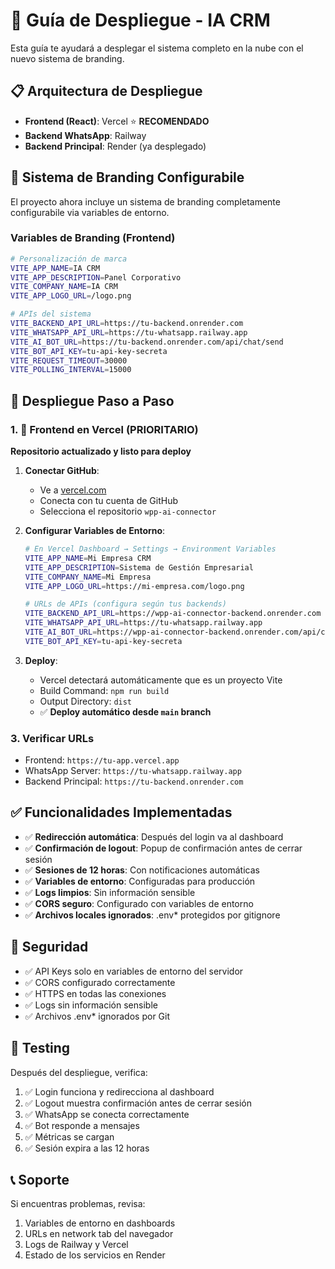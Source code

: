 # 🚀 Guía de Despliegue - IA CRM

Esta guía te ayudará a desplegar el sistema completo en la nube con el nuevo sistema de branding.

## 📋 Arquitectura de Despliegue

- **Frontend (React)**: Vercel ⭐ **RECOMENDADO**
- **Backend WhatsApp**: Railway  
- **Backend Principal**: Render (ya desplegado)

## 🎨 Sistema de Branding Configurabile

El proyecto ahora incluye un sistema de branding completamente configurabile via variables de entorno.

### Variables de Branding (Frontend)
```bash
# Personalización de marca
VITE_APP_NAME=IA CRM
VITE_APP_DESCRIPTION=Panel Corporativo
VITE_COMPANY_NAME=IA CRM
VITE_APP_LOGO_URL=/logo.png

# APIs del sistema
VITE_BACKEND_API_URL=https://tu-backend.onrender.com
VITE_WHATSAPP_API_URL=https://tu-whatsapp.railway.app
VITE_AI_BOT_URL=https://tu-backend.onrender.com/api/chat/send
VITE_BOT_API_KEY=tu-api-key-secreta
VITE_REQUEST_TIMEOUT=30000
VITE_POLLING_INTERVAL=15000
```

## 🚀 Despliegue Paso a Paso

### 1. 📱 Frontend en Vercel (PRIORITARIO)

**Repositorio actualizado y listo para deploy**

1. **Conectar GitHub**:
   - Ve a [vercel.com](https://vercel.com)
   - Conecta con tu cuenta de GitHub
   - Selecciona el repositorio `wpp-ai-connector`

2. **Configurar Variables de Entorno**:
   ```bash
   # En Vercel Dashboard → Settings → Environment Variables
   VITE_APP_NAME=Mi Empresa CRM
   VITE_APP_DESCRIPTION=Sistema de Gestión Empresarial
   VITE_COMPANY_NAME=Mi Empresa
   VITE_APP_LOGO_URL=https://mi-empresa.com/logo.png
   
   # URLs de APIs (configura según tus backends)
   VITE_BACKEND_API_URL=https://wpp-ai-connector-backend.onrender.com
   VITE_WHATSAPP_API_URL=https://tu-whatsapp.railway.app
   VITE_AI_BOT_URL=https://wpp-ai-connector-backend.onrender.com/api/chat/send
   VITE_BOT_API_KEY=tu-api-key-secreta
   ```

3. **Deploy**:
   - Vercel detectará automáticamente que es un proyecto Vite
   - Build Command: `npm run build`
   - Output Directory: `dist`
   - ✅ **Deploy automático desde `main` branch**

### 3. Verificar URLs

- Frontend: `https://tu-app.vercel.app`
- WhatsApp Server: `https://tu-whatsapp.railway.app`
- Backend Principal: `https://tu-backend.onrender.com`

## ✅ Funcionalidades Implementadas

- ✅ **Redirección automática**: Después del login va al dashboard
- ✅ **Confirmación de logout**: Popup de confirmación antes de cerrar sesión
- ✅ **Sesiones de 12 horas**: Con notificaciones automáticas
- ✅ **Variables de entorno**: Configuradas para producción
- ✅ **Logs limpios**: Sin información sensible
- ✅ **CORS seguro**: Configurado con variables de entorno
- ✅ **Archivos locales ignorados**: .env* protegidos por gitignore

## 🔐 Seguridad

- ✅ API Keys solo en variables de entorno del servidor
- ✅ CORS configurado correctamente
- ✅ HTTPS en todas las conexiones
- ✅ Logs sin información sensible
- ✅ Archivos .env* ignorados por Git

## 🧪 Testing

Después del despliegue, verifica:
1. ✅ Login funciona y redirecciona al dashboard
2. ✅ Logout muestra confirmación antes de cerrar sesión
3. ✅ WhatsApp se conecta correctamente
4. ✅ Bot responde a mensajes
4. ✅ Métricas se cargan
5. ✅ Sesión expira a las 12 horas

## 📞 Soporte

Si encuentras problemas, revisa:
1. Variables de entorno en dashboards
2. URLs en network tab del navegador
3. Logs de Railway y Vercel
4. Estado de los servicios en Render